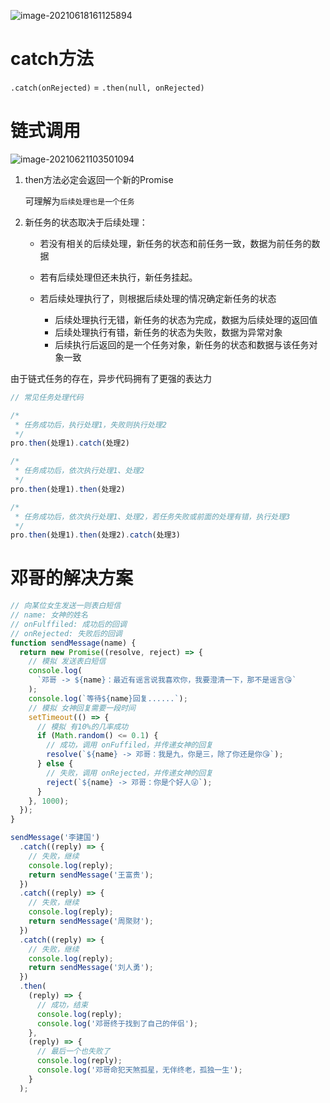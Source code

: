 ![image-20210618161125894](http://mdrs.yuanjin.tech/img/20210618161125.png)

# catch方法

`.catch(onRejected)` = `.then(null, onRejected)`

# 链式调用

![image-20210621103501094](http://mdrs.yuanjin.tech/img/20210621103501.png)

1. then方法必定会返回一个新的Promise

   可理解为`后续处理也是一个任务`

2. 新任务的状态取决于后续处理：

   - 若没有相关的后续处理，新任务的状态和前任务一致，数据为前任务的数据

   - 若有后续处理但还未执行，新任务挂起。
   - 若后续处理执行了，则根据后续处理的情况确定新任务的状态
     - 后续处理执行无错，新任务的状态为完成，数据为后续处理的返回值
     - 后续处理执行有错，新任务的状态为失败，数据为异常对象
     - 后续执行后返回的是一个任务对象，新任务的状态和数据与该任务对象一致

由于链式任务的存在，异步代码拥有了更强的表达力

```js
// 常见任务处理代码

/*
 * 任务成功后，执行处理1，失败则执行处理2
 */
pro.then(处理1).catch(处理2)

/*
 * 任务成功后，依次执行处理1、处理2
 */
pro.then(处理1).then(处理2)

/*
 * 任务成功后，依次执行处理1、处理2，若任务失败或前面的处理有错，执行处理3
 */
pro.then(处理1).then(处理2).catch(处理3)
```

# 邓哥的解决方案

```js
// 向某位女生发送一则表白短信
// name: 女神的姓名
// onFulffiled: 成功后的回调
// onRejected: 失败后的回调
function sendMessage(name) {
  return new Promise((resolve, reject) => {
    // 模拟 发送表白短信
    console.log(
      `邓哥 -> ${name}：最近有谣言说我喜欢你，我要澄清一下，那不是谣言😘`
    );
    console.log(`等待${name}回复......`);
    // 模拟 女神回复需要一段时间
    setTimeout(() => {
      // 模拟 有10%的几率成功
      if (Math.random() <= 0.1) {
        // 成功，调用 onFuffiled，并传递女神的回复
        resolve(`${name} -> 邓哥：我是九，你是三，除了你还是你😘`);
      } else {
        // 失败，调用 onRejected，并传递女神的回复
        reject(`${name} -> 邓哥：你是个好人😜`);
      }
    }, 1000);
  });
}

sendMessage('李建国')
  .catch((reply) => {
    // 失败，继续
    console.log(reply);
    return sendMessage('王富贵');
  })
  .catch((reply) => {
    // 失败，继续
    console.log(reply);
    return sendMessage('周聚财');
  })
  .catch((reply) => {
    // 失败，继续
    console.log(reply);
    return sendMessage('刘人勇');
  })
  .then(
    (reply) => {
      // 成功，结束
      console.log(reply);
      console.log('邓哥终于找到了自己的伴侣');
    },
    (reply) => {
      // 最后一个也失败了
      console.log(reply);
      console.log('邓哥命犯天煞孤星，无伴终老，孤独一生');
    }
  );
```

